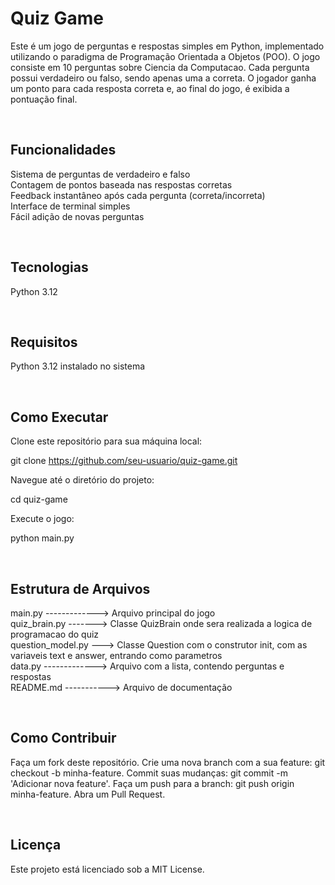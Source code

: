 <h1> Quiz Game </h1>

Este é um jogo de perguntas e respostas simples em Python, implementado utilizando o paradigma de Programação Orientada a Objetos (POO). O jogo consiste em 10 perguntas sobre Ciencia da Computacao. Cada pergunta possui verdadeiro ou falso, sendo apenas uma a correta. O jogador ganha um ponto para cada resposta correta e, ao final do jogo, é exibida a pontuação final.


<br><h2> Funcionalidades </h2>

Sistema de perguntas de verdadeiro e falso <br>
Contagem de pontos baseada nas respostas corretas  <br>
Feedback instantâneo após cada pergunta (correta/incorreta) <br>
Interface de terminal simples <br>
Fácil adição de novas perguntas

<br><h2> Tecnologias </h2>

Python 3.12

<br><h2> Requisitos </h2>

Python 3.12 instalado no sistema

<br><h2> Como Executar </h2>

Clone este repositório para sua máquina local:

git clone https://github.com/seu-usuario/quiz-game.git

Navegue até o diretório do projeto:

cd quiz-game

Execute o jogo:

python main.py

<br><h2> Estrutura de Arquivos </h2>
                 
main.py -------------> Arquivo principal do jogo                                                                           <br>
quiz_brain.py -------> Classe QuizBrain onde sera realizada a logica de programacao do quiz                                <br>
question_model.py ---> Classe Question com o construtor init, com as variaveis text e answer, entrando como parametros     <br>
data.py -------------> Arquivo com a lista, contendo perguntas e respostas                                                 <br>
README.md -----------> Arquivo de documentação              
 
<br><h2> Como Contribuir </h2>
 
Faça um fork deste repositório.
Crie uma nova branch com a sua feature: git checkout -b minha-feature.
Commit suas mudanças: git commit -m 'Adicionar nova feature'.
Faça um push para a branch: git push origin minha-feature.
Abra um Pull Request.

<br><h2> Licença </h2>

Este projeto está licenciado sob a MIT License.
